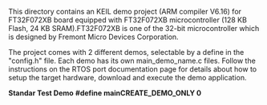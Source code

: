 This directory contains an KEIL demo project (ARM compiler V6.16) for FT32F072XB board equipped with FT32F072XB microcontroller (128 KB Flash, 24 KB SRAM).FT32F072XB is one of the 32-bit microcontroller which is designed by Fremont Micro Devices  Corporation.

The project comes with 2 different demos, selectable by a define in the "config.h" file. Each demo has its own main_demo_name.c  files. Follow the instructions on the RTOS port documentation page for details about how to setup the target hardware, download and execute the demo application.

**Standar Test Demo**
**#define   mainCREATE_DEMO_ONLY	0**
